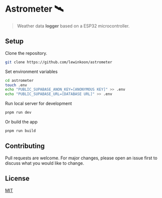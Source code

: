 # Astrometer 🛰️

> Weather data **logger** based on a ESP32 microcontroller.

## Setup

Clone the repository.

```bash
git clone https://github.com/lewinkoon/astrometer
```

Set environment variables

```bash
cd astrometer
touch .env
echo "PUBLIC_SUPABASE_ANON_KEY=[ANONYMOUS KEY]" >> .env
echo "PUBLIC_SUPABASE_URL=[DATABASE URL]" >> .env
```

Run local server for development

```bash
pnpm run dev
```

Or build the app

```bash
pnpm run build
```

## Contributing

Pull requests are welcome. For major changes, please open an issue first
to discuss what you would like to change.

## License

[MIT](https://choosealicense.com/licenses/mit/)
